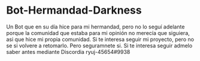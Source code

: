 # Bot-Hermandad-Darkness
Un Bot que en su día hice para mi hermandad, pero no lo seguí adelante porque la comunidad que estaba para mi opinión no merecía que siguiera, asi que hice mi propia comunidad.
Si te interesa seguir mi proyecto, pero no se si volvere a retomarlo. Pero seguramnete si. Si te interesa seguir admelo saber antes mediante Discordia ryuj-45654#9938
